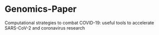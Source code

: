 # Genomics-Paper
Computational strategies to combat COVID-19: useful tools to accelerate SARS-CoV-2 and coronavirus research
